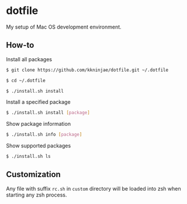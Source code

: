 # dotfile

My setup of Mac OS development environment.


## How-to

Install all packages

```sh
$ git clone https://github.com/kkninjae/dotfile.git ~/.dotfile

$ cd ~/.dotfile

$ ./install.sh install
```


Install a specified package

```sh
$ ./install.sh install [package]
```


Show package information

```sh
$ ./install.sh info [package]
```


Show supported packages

```sh
$ ./install.sh ls
```


## Customization

Any file with suffix `rc.sh` in `custom` directory will be loaded into zsh when
starting any zsh process.
